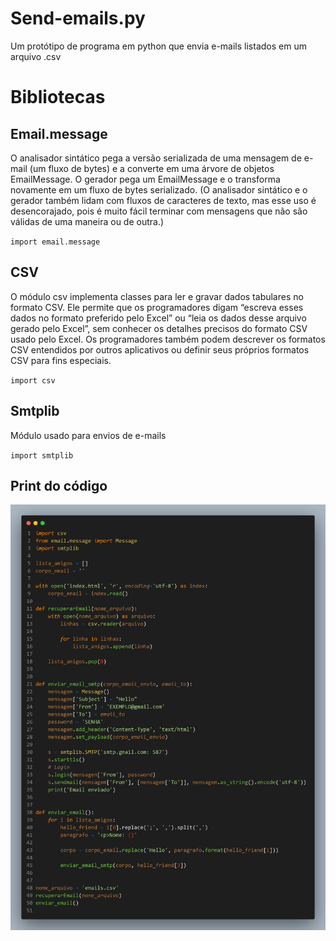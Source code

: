 <div>
<h1>Send-emails.py</h1>
<p>Um protótipo de programa em python que envia e-mails listados em um arquivo .csv</p>
</div>
<h1>Bibliotecas</h1>

<div>
<h2>Email.message</h2>
<p>O analisador sintático pega a versão serializada de uma mensagem de e-mail (um fluxo de bytes) e a converte em uma árvore de objetos EmailMessage. O gerador pega um EmailMessage e o transforma novamente em um fluxo de bytes serializado. (O analisador sintático e o gerador também lidam com fluxos de caracteres de texto, mas esse uso é desencorajado, pois é muito fácil terminar com mensagens que não são válidas de uma maneira ou de outra.)</p>
<code>import email.message</code>
</div>

<div>
<h2>CSV</h2>
<p>O módulo csv implementa classes para ler e gravar dados tabulares no formato CSV. Ele permite que os programadores digam “escreva esses dados no formato preferido pelo Excel” ou “leia os dados desse arquivo gerado pelo Excel”, sem conhecer os detalhes precisos do formato CSV usado pelo Excel. Os programadores também podem descrever os formatos CSV entendidos por outros aplicativos ou definir seus próprios formatos CSV para fins especiais.</p>
<code>import csv</code>
</div>


<div>
<h2>Smtplib</h2>
<p>Módulo usado para envios de e-mails</p>
<code>import smtplib
</code>
</div>

<div><h2>Print do código</h2>
<img src='readme-mail.png'></div>
